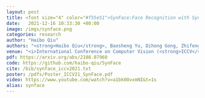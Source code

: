 ```yaml
---
layout: post
title: <font size="4" color="#f55e51">SynFace:Face Recognition with Synthetic Data</font>
date:   2021-12-16 10:33:30 +00:00
image: /imgs/synface.png
categories: research
author: "Haibo Qiu"
authors: "<strong>Haibo Qiu</strong>, Baosheng Yu, Dihong Gong, Zhifeng Li, Wei Liu and Dacheng Tao"
venue: "<i>International Conference on Computer Vision (<strong>ICCV</strong>)</i>"
pdf: https://arxiv.org/abs/2108.07960
code: https://github.com/haibo-qiu/SynFace
cite: /bib/synface_iccv2021.txt
poster: /pdfs/Poster_ICCV21_SynFace.pdf
video: https://www.youtube.com/watch?v=a1bk0OvxmNI&t=1s
alias: synface
---
```

